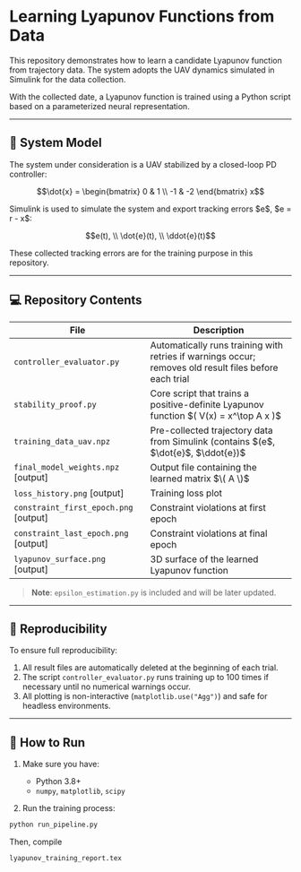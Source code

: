 # Learning Lyapunov Functions from Data

This repository demonstrates how to learn a candidate Lyapunov function from trajectory data. The system adopts the UAV dynamics simulated in Simulink for the data collection.

With the collected date, a Lyapunov function is trained using a Python script based on a parameterized neural representation.

---

## 🧠 System Model

The system under consideration is a UAV stabilized by a closed-loop PD controller:

```math
\dot{x} =
\begin{bmatrix}
0 &  1 \\
-1 & -2
\end{bmatrix} x
```

Simulink is used to simulate the system and export tracking errors $e\$, $e = r - x\$:

```math
e(t), \\
\dot{e}(t), \\
\ddot{e}(t)
```

These collected tracking errors are for the training purpose in this repository.

---

## 💻 Repository Contents


| File                                  | Description                                                                                            |
| ------------------------------------- | ------------------------------------------------------------------------------------------------------ |
| `controller_evaluator.py`             | Automatically runs training with retries if warnings occur; removes old result files before each trial |
| `stability_proof.py`                  | Core script that trains a positive-definite Lyapunov function $\( V(x) = x^\top A x \)\$               |
| `training_data_uav.npz`               | Pre-collected trajectory data from Simulink (contains $\(e\$, $\dot{e}\$, $\ddot{e})\$                 |
| `final_model_weights.npz` [output]    | Output file containing the learned matrix $\( A \)$                                                    |
| `loss_history.png` [output]           | Training loss plot                                                                                     |
| `constraint_first_epoch.png` [output] | Constraint violations at first epoch                                                                   |
| `constraint_last_epoch.png` [output]  | Constraint violations at final epoch                                                                   |
| `lyapunov_surface.png` [output]       | 3D surface of the learned Lyapunov function                                                            |

> **Note**: `epsilon_estimation.py` is included and will be later updated.

---

## 🔁 Reproducibility

To ensure full reproducibility:

1. All result files are automatically deleted at the beginning of each trial.
2. The script `controller_evaluator.py` runs training up to 100 times if necessary until no numerical warnings occur.
3. All plotting is non-interactive (`matplotlib.use("Agg")`) and safe for headless environments.

---

## 🚀 How to Run

1. Make sure you have:

   - Python 3.8+
   - `numpy`, `matplotlib`, `scipy`
2. Run the training process:

```bash
python run_pipeline.py
```
Then, compile
```
lyapunov_training_report.tex
```
